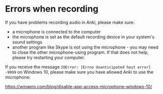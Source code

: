 # Errors when recording

If you have problems recording audio in Anki, please make sure:

- a microphone is connected to the computer
- the microphone is set as the default recording device in your system's sound settings
- another program like Skype is not using the microphone - you may need to close the other microphone-using program. If that does not help, please try restarting your computer.

If you receive the message `IOError: [Errno Unanticipated host error] -9999` on Windows 10, please make sure you have allowed Anki to use the microphone:

<https://winaero.com/blog/disable-app-access-microphone-windows-10/>
